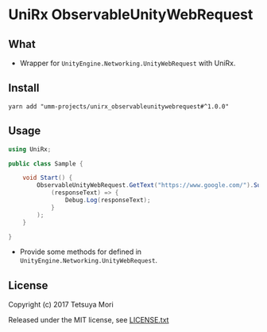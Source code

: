 # UniRx ObservableUnityWebRequest

## What

* Wrapper for `UnityEngine.Networking.UnityWebRequest` with UniRx.

## Install

```shell
yarn add "umm-projects/unirx_observableunitywebrequest#^1.0.0"
```

## Usage

```csharp
using UniRx;

public class Sample {

    void Start() {
        ObservableUnityWebRequest.GetText("https://www.google.com/").Subscribe(
            (responseText) => {
                Debug.Log(responseText);
            }
        );
    }

}
```

* Provide some methods for defined in `UnityEngine.Networking.UnityWebRequest`.

## License

Copyright (c) 2017 Tetsuya Mori

Released under the MIT license, see [LICENSE.txt](LICENSE.txt)

